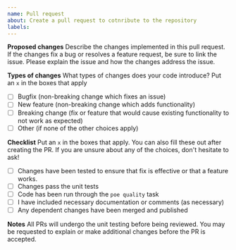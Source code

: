 ```yaml
---
name: Pull request
about: Create a pull request to cotnribute to the repository
labels: 
---
```


**Proposed changes**
Describe the changes implemented in this pull request. If the changes fix a 
bug or resolves a feature request, be sure to link the issue. Please explain 
the issue and how the changes address the issue.

**Types of changes**
What types of changes does your code introduce? Put an `x` in the boxes that 
apply

- [ ] Bugfix (non-breaking change which fixes an issue)
- [ ] New feature (non-breaking change which adds functionality)
- [ ] Breaking change (fix or feature that would cause existing functionality 
to not work as expected)
- [ ] Other (if none of the other choices apply)

**Checklist**
Put an `x` in the boxes that apply. You can also fill these out after creating 
the PR. If you are unsure about any of the choices, don't hesitate to ask!

- [ ] Changes have been tested to ensure that fix is effective or that a 
feature works.
- [ ] Changes pass the unit tests
- [ ] Code has been run through the `poe quality` task
- [ ] I have included necessary documentation or comments (as necessary)
- [ ] Any dependent changes have been merged and published

**Notes**
All PRs will undergo the unit testing before being reviewed. You may be requested to explain or make additional changes before the PR is accepted.
